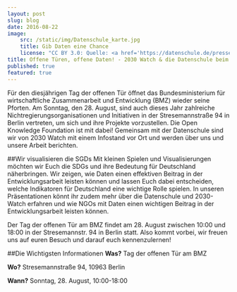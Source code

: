 ```yaml
---
layout: post
slug: blog
date: 2016-08-22
image: 
    src: /static/img/Datenschule_karte.jpg
    title: Gib Daten eine Chance
    license: "CC BY 3.0: Quelle: <a href='https://datenschule.de/presse/'>Datenschule</a>"
title: Offene Türen, offene Daten! - 2030 Watch & die Datenschule beim Tag der offenen Tür am BMZ
published: true
featured: true
---
```


Für den diesjährigen Tag der offenen Tür öffnet das Bundesministerium für wirtschaftliche Zusammenarbeit und Entwicklung (BMZ) wieder seine Pforten. Am Sonntag, den 28. August, sind auch dieses Jahr zahlreiche Nichtregierungsorganisationen und Initiativen in der Stresemannstraße 94 in Berlin vertreten, um sich und ihre Projekte vorzustellen. Die Open Knowledge Foundation ist mit dabei! Gemeinsam mit der Datenschule sind wir von 2030 Watch mit einem Infostand vor Ort und werden über uns und unsere Arbeit berichten.

##Wir visualisieren die SGDs
Mit kleinen Spielen und Visualisierungen möchten wir Euch die SDGs und ihre Bedeutung für Deutschland näherbringen. Wir zeigen, wie Daten einen effektiven Beitrag in der Entwicklungsarbeit leisten können und lassen Euch dabei entscheiden, welche Indikatoren für Deutschland eine wichtige Rolle spielen. In unseren Präsentationen könnt ihr zudem mehr über die Datenschule und 2030-Watch erfahren und wie NGOs mit Daten einen wichtigen Beitrag in der Entwicklungsarbeit leisten können.
 
Der Tag der offenen Tür am BMZ findet am 28. August zwischen 10:00 und 18:00 in der  Stresemannstr. 94 in Berlin statt. Also kommt vorbei, wir freuen uns auf euren Besuch und darauf euch kennenzulernen!

##Die Wichtigsten Informationen
**Was?** Tag der offenen Tür am BMZ<br/>

**Wo?** Stresemannstraße 94, 10963 Berlin<br/>

**Wann?** Sonntag, 28. August, 10:00-18:00<br/>
